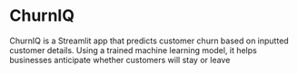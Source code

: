 # ChurnIQ
ChurnIQ is a Streamlit app that predicts customer churn based on inputted customer details. Using a trained machine learning model, it helps businesses anticipate whether customers will stay or leave
